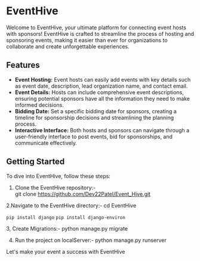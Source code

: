 # EventHive

Welcome to EventHive, your ultimate platform for connecting event hosts with sponsors! EventHive is crafted to streamline the process of hosting and sponsoring events, making it easier than ever for organizations to collaborate and create unforgettable experiences.

## Features

- **Event Hosting:** Event hosts can easily add events with key details such as event date, description, lead organization name, and contact email.
- **Event Details:** Hosts can include comprehensive event descriptions, ensuring potential sponsors have all the information they need to make informed decisions.
- **Bidding Date:** Set a specific bidding date for sponsors, creating a timeline for sponsorship decisions and streamlining the planning process.
- **Interactive Interface:** Both hosts and sponsors can navigate through a user-friendly interface to post events, bid for sponsorships, and communicate effectively.

## Getting Started

To dive into EventHive, follow these steps:

1. Clone the EventHive repository:-  
 git clone https://github.com/Dev22Patel/Event_Hive.git

2.Navigate to the EventHive directory:-
cd EventHive

``pip install django``
``pip install django-environ``


3, Create Migrations:-
python manage.py migrate

4. Run the project on localServer:-
python manage.py runserver

Let's make your event a success with EventHive
